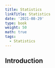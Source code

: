 ```yaml
---
title: Statistics
linkTitle: Statistics
date: '2021-08-29'
type: book
weight: 50
math: true
tags:
  - Statistics
---
```

## Introduction
